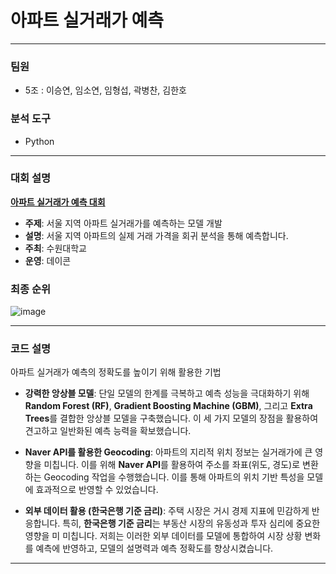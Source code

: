 # 아파트 실거래가 예측

---

### 팀원

* 5조 : 이승연, 임소연, 임형섭, 곽병찬, 김한호

### 분석 도구

* Python

---

### 대회 설명

**[아파트 실거래가 예측 대회](https://dacon.io/competitions/official/236130/overview/description)**

* **주제**: 서울 지역 아파트 실거래가를 예측하는 모델 개발
* **설명**: 서울 지역 아파트의 실제 거래 가격을 회귀 분석을 통해 예측합니다.
* **주최**: 수원대학교
* **운영**: 데이콘

### 최종 순위
![image](https://github.com/user-attachments/assets/42d255a1-c89c-470e-ab13-da587d241f15)

---

### 코드 설명

아파트 실거래가 예측의 정확도를 높이기 위해 활용한 기법

* **강력한 앙상블 모델**: 단일 모델의 한계를 극복하고 예측 성능을 극대화하기 위해 **Random Forest (RF)**, **Gradient Boosting Machine (GBM)**, 그리고 **Extra Trees**를 결합한 앙상블 모델을 구축했습니다. 이 세 가지 모델의 장점을 활용하여 견고하고 일반화된 예측 능력을 확보했습니다.

* **Naver API를 활용한 Geocoding**: 아파트의 지리적 위치 정보는 실거래가에 큰 영향을 미칩니다. 이를 위해 **Naver API**를 활용하여 주소를 좌표(위도, 경도)로 변환하는 Geocoding 작업을 수행했습니다. 이를 통해 아파트의 위치 기반 특성을 모델에 효과적으로 반영할 수 있었습니다.

* **외부 데이터 활용 (한국은행 기준 금리)**: 주택 시장은 거시 경제 지표에 민감하게 반응합니다. 특히, **한국은행 기준 금리**는 부동산 시장의 유동성과 투자 심리에 중요한 영향을 미 미칩니다. 저희는 이러한 외부 데이터를 모델에 통합하여 시장 상황 변화를 예측에 반영하고, 모델의 설명력과 예측 정확도를 향상시켰습니다.

---
